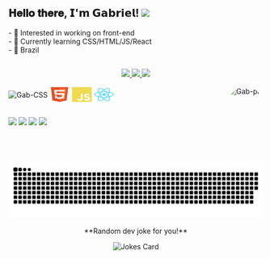 ## 𝐇𝐞𝐥𝐥𝐨 𝐭𝐡𝐞𝐫𝐞, 𝗜'𝗺 𝗚𝗮𝗯𝗿𝗶𝗲𝗹! <img src="https://raw.githubusercontent.com/iampavangandhi/iampavangandhi/master/gifs/Hi.gif" width="34px" style="max-width: 100%;">


 <div>- 🤖 Interested in working on front-end </div>
 <div>- 🌱 Currently learning CSS/HTML/JS/React </div>
 <div>- 🚩 Brazil </div>


##

<div align="center">
  <a href="https://github.com/GabrielFTeles">
  <img height="150em" src="https://github-readme-stats.vercel.app/api?username=gabrielfteles&show_icons=true&theme=algolia&include_all_commits=true&count_private=true"/>
   <img height="150em" src="https://github-readme-stats.vercel.app/api/top-langs/?username=gabrielfteles&layout=compact&langs_count=7&theme=algolia"/>
   <img height="150em" src=http://github-readme-streak-stats.herokuapp.com?user=gabrielfteles&date_format=M%20j%5B%2C%20Y%5D&border=FFFFFF&background=050F2C&currStreakNum=FFFB00&sideNums=FFFFFF&ring=00D1DD&fire=D8FF00&currStreakLabel=FFFFFF&sideLabels=FFFFFF&dates=00D1DD/>
  </a>
</div>
<div style="display: inline_block"><br>
  <img align="center" alt="Gab-CSS" height="30" width="40" src="https://cdn.jsdelivr.net/gh/devicons/devicon/icons/css3/css3-original.svg">
  <img align="center" alt="Gab-HTML" height="30" width="40" src="https://raw.githubusercontent.com/devicons/devicon/master/icons/html5/html5-original.svg">
  <img align="center" alt="Gab-Js" height="30" width="40" src="https://raw.githubusercontent.com/devicons/devicon/master/icons/javascript/javascript-plain.svg">
  <img align="center" alt="Gab-React" height="30" width="40" src="https://raw.githubusercontent.com/devicons/devicon/master/icons/react/react-original.svg">
  <img align="right" alt="Gab-pic" height="150" style="border-radius: 60px;" src="https://cdn.discordapp.com/attachments/841898960737402883/952285282907074630/Design_sem_nome.gif">
</div>

##

<div>
 	<a href="https://www.twitch.tv/faalteinoead" target="_blank"><img src="https://img.shields.io/badge/Twitch-9146FF?style=for-the-badge&logo=twitch&logoColor=white" target="_blank"></a>
  <a href="https://discord.gg/cU9HNmGVYJ" target="_blank"><img src="https://img.shields.io/badge/Discord-7289DA?style=for-the-badge&logo=discord&logoColor=white" target="_blank"></a> 
  <a href = "mailto:gabrielfariateles@gmail.com"><img src="https://img.shields.io/badge/-Gmail-%23333?style=for-the-badge&logo=gmail&logoColor=white" target="_blank"></a>
  <a href="https://www.linkedin.com/in/gabriel-teles-b28709234/" target="_blank"><img src="https://img.shields.io/badge/-LinkedIn-%230077B5?style=for-the-badge&logo=linkedin&logoColor=white" target="_blank"></a> 
  
  ![Snake animation](https://github.com/gabrielfteles/gabrielfteles/blob/output/github-contribution-grid-snake.svg)
  
</div>


<div align="center">
<p>**Random dev joke for you!**</p>
  <img src="https://readme-jokes.vercel.app/api?bgColor=%23050f2c&qColor=%23FFFF&aColor=%230194dd&borderColor=%23FFF&textColor=%2323a97c" alt="Jokes Card" />
</div>
